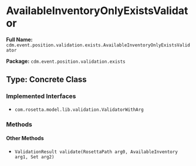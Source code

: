 # AvailableInventoryOnlyExistsValidator

**Full Name:** `cdm.event.position.validation.exists.AvailableInventoryOnlyExistsValidator`

**Package:** `cdm.event.position.validation.exists`

## Type: Concrete Class

### Implemented Interfaces

- `com.rosetta.model.lib.validation.ValidatorWithArg`

### Methods

#### Other Methods

- `ValidationResult validate(RosettaPath arg0, AvailableInventory arg1, Set arg2)`

